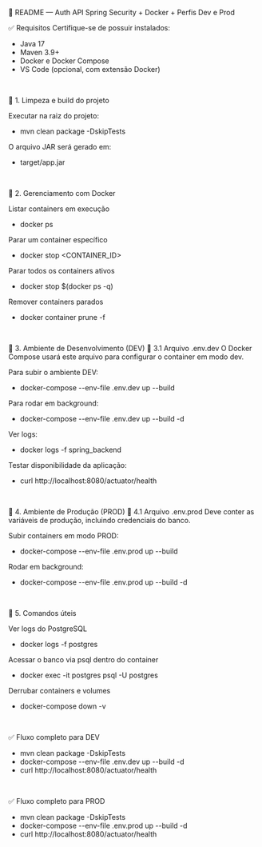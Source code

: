 📌 README — Auth API Spring Security + Docker + Perfis Dev e Prod

✅ Requisitos
Certifique-se de possuir instalados:
* Java 17
* Maven 3.9+
* Docker e Docker Compose
* VS Code (opcional, com extensão Docker)
<br>


🧹 1. Limpeza e build do projeto

Executar na raiz do projeto:
* mvn clean package -DskipTests

O arquivo JAR será gerado em:
* target/app.jar
<br>


🐳 2. Gerenciamento com Docker

Listar containers em execução
* docker ps

Parar um container específico
* docker stop <CONTAINER_ID>

Parar todos os containers ativos
* docker stop $(docker ps -q)

Remover containers parados
* docker container prune -f
<br>


🌱 3. Ambiente de Desenvolvimento (DEV)
📄 3.1 Arquivo .env.dev
O Docker Compose usará este arquivo para configurar o container em modo dev.

Para subir o ambiente DEV:
* docker-compose --env-file .env.dev up --build

Para rodar em background:
* docker-compose --env-file .env.dev up --build -d

Ver logs:
* docker logs -f spring_backend

Testar disponibilidade da aplicação:
* curl http://localhost:8080/actuator/health
<br>


🚀 4. Ambiente de Produção (PROD)
📄 4.1 Arquivo .env.prod
Deve conter as variáveis de produção, incluindo credenciais do banco.

Subir containers em modo PROD:
* docker-compose --env-file .env.prod up --build

Rodar em background:
* docker-compose --env-file .env.prod up --build -d
<br>


🧽 5. Comandos úteis

Ver logs do PostgreSQL
* docker logs -f postgres

Acessar o banco via psql dentro do container
* docker exec -it postgres psql -U postgres

Derrubar containers e volumes
* docker-compose down -v
<br>


✅ Fluxo completo para DEV
* mvn clean package -DskipTests
* docker-compose --env-file .env.dev up --build -d
* curl http://localhost:8080/actuator/health
<br>


✅ Fluxo completo para PROD
* mvn clean package -DskipTests
* docker-compose --env-file .env.prod up --build -d
* curl http://localhost:8080/actuator/health